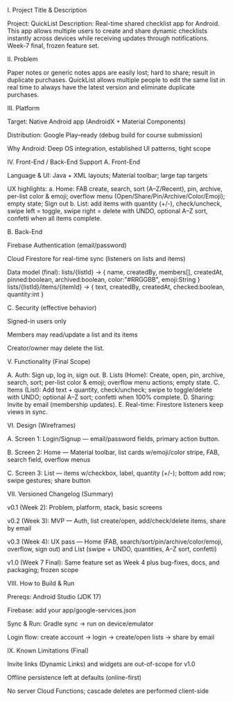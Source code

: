 I. Project Title & Description

Project: QuickList Description: Real-time shared checklist app for Android. This app allows multiple users to create and share dynamic checklists instantly across devices while receiving updates through notifications. Week-7 final, frozen feature set.

II. Problem

Paper notes or generic notes apps are easily lost; hard to share; result in duplicate purchases. QuickList allows multiple people to edit the same list in real time to always have the latest version and eliminate duplicate purchases.

III. Platform

Target: Native Android app (AndroidX + Material Components)

Distribution: Google Play–ready (debug build for course submission)

Why Android: Deep OS integration, established UI patterns, tight scope

IV. Front-End / Back-End Support A. Front-End

Language & UI: Java + XML layouts; Material toolbar; large tap targets

UX highlights: a. Home: FAB create, search, sort (A–Z/Recent), pin, archive, per-list color & emoji; overflow menu (Open/Share/Pin/Archive/Color/Emoji); empty state; Sign out b. List: add items with quantity (+/-), check/uncheck, swipe left = toggle, swipe right = delete with UNDO, optional A–Z sort, confetti when all items complete.

B. Back-End

Firebase Authentication (email/password)

Cloud Firestore for real-time sync (listeners on lists and items)

Data model (final): lists/{listId} → { name, createdBy, members[], createdAt, pinned:boolean, archived:boolean, color:"#RRGGBB", emoji:String } lists/{listId}/items/{itemId} → { text, createdBy, createdAt, checked:boolean, quantity:int }

C. Security (effective behavior)

Signed-in users only

Members may read/update a list and its items

Creator/owner may delete the list.

V. Functionality (Final Scope)

A. Auth: Sign up, log in, sign out. B. Lists (Home): Create, open, pin, archive, search, sort; per-list color & emoji; overflow menu actions; empty state. C. Items (List): Add text + quantity, check/uncheck; swipe to toggle/delete with UNDO; optional A–Z sort; confetti when 100% complete. D. Sharing: Invite by email (membership updates). E. Real-time: Firestore listeners keep views in sync.

VI. Design (Wireframes)

A. Screen 1: Login/Signup — email/password fields, primary action button.

B. Screen 2: Home — Material toolbar, list cards w/emoji/color stripe, FAB, search field, overflow menus

C. Screen 3: List — items w/checkbox, label, quantity (+/-); bottom add row; swipe gestures; share button

VII. Versioned Changelog (Summary)

v0.1 (Week 2): Problem, platform, stack, basic screens

v0.2 (Week 3): MVP — Auth, list create/open, add/check/delete items, share by email

v0.3 (Week 4): UX pass — Home (FAB, search/sort/pin/archive/color/emoji, overflow, sign out) and List (swipe + UNDO, quantities, A–Z sort, confetti)

v1.0 (Week 7 Final): Same feature set as Week 4 plus bug-fixes, docs, and packaging; frozen scope

VIII. How to Build & Run

Prereqs: Android Studio (JDK 17)

Firebase: add your app/google-services.json

Sync & Run: Gradle sync → run on device/emulator

Login flow: create account → login → create/open lists → share by email

IX. Known Limitations (Final)

Invite links (Dynamic Links) and widgets are out-of-scope for v1.0

Offline persistence left at defaults (online-first)

No server Cloud Functions; cascade deletes are performed client-side
